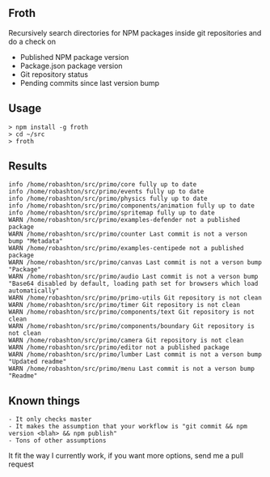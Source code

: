 Froth
------------

Recursively search directories for NPM packages inside git repositories and do a check on

  - Published NPM package version
  - Package.json package version
  - Git repository status
  - Pending commits since last version bump

Usage
-----------

    > npm install -g froth
    > cd ~/src
    > froth

Results
-----------

    info /home/robashton/src/primo/core fully up to date
    info /home/robashton/src/primo/events fully up to date
    info /home/robashton/src/primo/physics fully up to date
    info /home/robashton/src/primo/components/animation fully up to date
    info /home/robashton/src/primo/spritemap fully up to date
    WARN /home/robashton/src/primo/examples-defender not a published package
    WARN /home/robashton/src/primo/counter Last commit is not a verson bump "Metadata"
    WARN /home/robashton/src/primo/examples-centipede not a published package
    WARN /home/robashton/src/primo/canvas Last commit is not a verson bump "Package"
    WARN /home/robashton/src/primo/audio Last commit is not a verson bump "Base64 disabled by default, loading path set for browsers which load automatically"
    WARN /home/robashton/src/primo/primo-utils Git repository is not clean
    WARN /home/robashton/src/primo/timer Git repository is not clean
    WARN /home/robashton/src/primo/components/text Git repository is not clean
    WARN /home/robashton/src/primo/components/boundary Git repository is not clean
    WARN /home/robashton/src/primo/camera Git repository is not clean
    WARN /home/robashton/src/primo/editor not a published package
    WARN /home/robashton/src/primo/lumber Last commit is not a verson bump "Updated readme"
    WARN /home/robashton/src/primo/menu Last commit is not a verson bump "Readme"

Known things
--------------

    - It only checks master
    - It makes the assumption that your workflow is "git commit && npm version <blah> && npm publish"
    - Tons of other assumptions

It fit the way I currently work, if you want more options, send me a pull request
